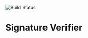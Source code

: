 ![Build Status](https://app.bitrise.io/app/645745d7672035ad/status.svg?token=VB-AbZcna-9V20YrJXafbg)

# Signature Verifier

